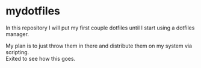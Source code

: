 # mydotfiles

In this repository I will put my first couple dotfiles until I start using a dotfiles manager.  

My plan is to just throw them in there and distribute them on my system via scripting.  
Exited to see how this goes.  

